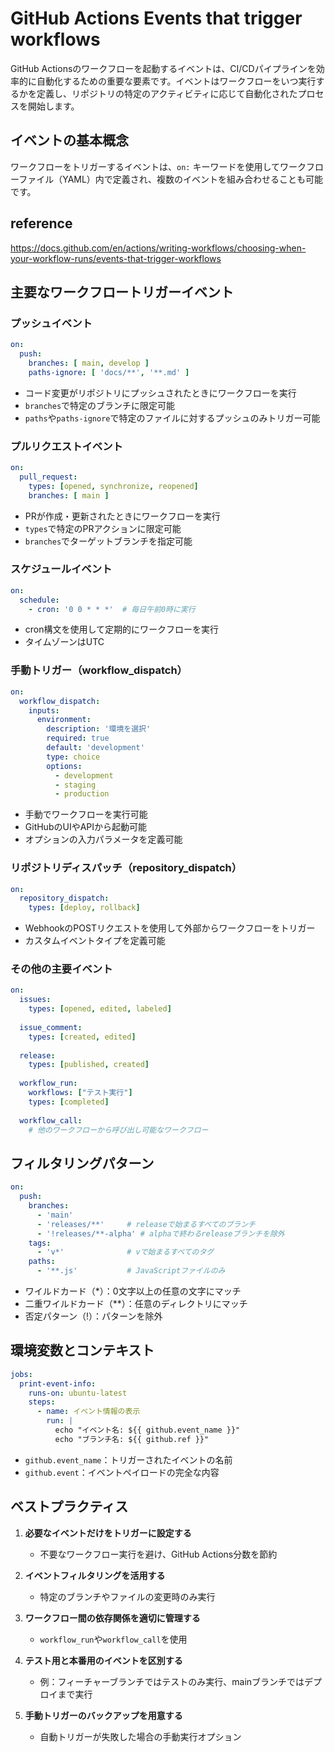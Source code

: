 # GitHub Actions Events that trigger workflows

GitHub Actionsのワークフローを起動するイベントは、CI/CDパイプラインを効率的に自動化するための重要な要素です。イベントはワークフローをいつ実行するかを定義し、リポジトリの特定のアクティビティに応じて自動化されたプロセスを開始します。

## イベントの基本概念

ワークフローをトリガーするイベントは、`on:` キーワードを使用してワークフローファイル（YAML）内で定義され、複数のイベントを組み合わせることも可能です。

## reference

https://docs.github.com/en/actions/writing-workflows/choosing-when-your-workflow-runs/events-that-trigger-workflows

## 主要なワークフロートリガーイベント

### プッシュイベント

```yaml
on:
  push:
    branches: [ main, develop ]
    paths-ignore: [ 'docs/**', '**.md' ]
```

- コード変更がリポジトリにプッシュされたときにワークフローを実行
- `branches`で特定のブランチに限定可能
- `paths`や`paths-ignore`で特定のファイルに対するプッシュのみトリガー可能

### プルリクエストイベント

```yaml
on:
  pull_request:
    types: [opened, synchronize, reopened]
    branches: [ main ]
```

- PRが作成・更新されたときにワークフローを実行
- `types`で特定のPRアクションに限定可能
- `branches`でターゲットブランチを指定可能

### スケジュールイベント

```yaml
on:
  schedule:
    - cron: '0 0 * * *'  # 毎日午前0時に実行
```

- cron構文を使用して定期的にワークフローを実行
- タイムゾーンはUTC

### 手動トリガー（workflow_dispatch）

```yaml
on:
  workflow_dispatch:
    inputs:
      environment:
        description: '環境を選択'
        required: true
        default: 'development'
        type: choice
        options:
          - development
          - staging
          - production
```

- 手動でワークフローを実行可能
- GitHubのUIやAPIから起動可能
- オプションの入力パラメータを定義可能

### リポジトリディスパッチ（repository_dispatch）

```yaml
on:
  repository_dispatch:
    types: [deploy, rollback]
```

- WebhookのPOSTリクエストを使用して外部からワークフローをトリガー
- カスタムイベントタイプを定義可能

### その他の主要イベント

```yaml
on:
  issues:
    types: [opened, edited, labeled]
  
  issue_comment:
    types: [created, edited]
  
  release:
    types: [published, created]
  
  workflow_run:
    workflows: ["テスト実行"]
    types: [completed]
    
  workflow_call:
    # 他のワークフローから呼び出し可能なワークフロー
```

## フィルタリングパターン

```yaml
on:
  push:
    branches:
      - 'main'
      - 'releases/**'     # releaseで始まるすべてのブランチ
      - '!releases/**-alpha' # alphaで終わるreleaseブランチを除外
    tags:
      - 'v*'              # vで始まるすべてのタグ
    paths:
      - '**.js'           # JavaScriptファイルのみ
```

- ワイルドカード（*）：0文字以上の任意の文字にマッチ
- 二重ワイルドカード（**）：任意のディレクトリにマッチ
- 否定パターン（!）：パターンを除外

## 環境変数とコンテキスト

```yaml
jobs:
  print-event-info:
    runs-on: ubuntu-latest
    steps:
      - name: イベント情報の表示
        run: |
          echo "イベント名: ${{ github.event_name }}"
          echo "ブランチ名: ${{ github.ref }}"
```

- `github.event_name`：トリガーされたイベントの名前
- `github.event`：イベントペイロードの完全な内容

## ベストプラクティス

1. **必要なイベントだけをトリガーに設定する**
   - 不要なワークフロー実行を避け、GitHub Actions分数を節約

2. **イベントフィルタリングを活用する**
   - 特定のブランチやファイルの変更時のみ実行

3. **ワークフロー間の依存関係を適切に管理する**
   - `workflow_run`や`workflow_call`を使用

4. **テスト用と本番用のイベントを区別する**
   - 例：フィーチャーブランチではテストのみ実行、mainブランチではデプロイまで実行

5. **手動トリガーのバックアップを用意する**
   - 自動トリガーが失敗した場合の手動実行オプション
